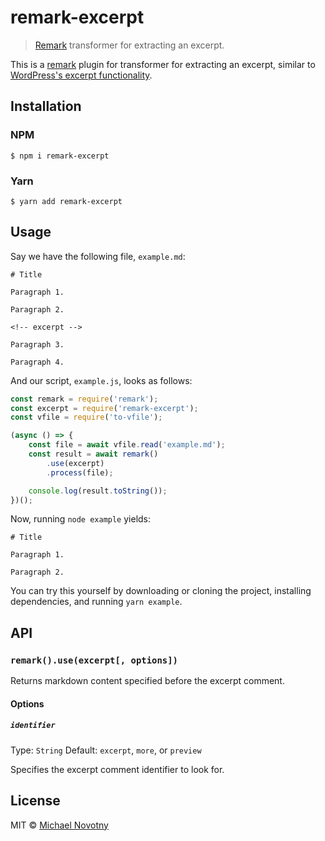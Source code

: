 # remark-excerpt

> [Remark](https://remark.js.org/) transformer for extracting an excerpt.

This is a [remark](https://remark.js.org/) plugin for transformer for extracting an excerpt, similar to [WordPress's excerpt functionality](https://kinsta.com/knowledgebase/wordpress-excerpt/).

## Installation

### NPM

```
$ npm i remark-excerpt
```

### Yarn

```
$ yarn add remark-excerpt
```

## Usage

Say we have the following file, `example.md`:

```
# Title

Paragraph 1.

Paragraph 2.

<!-- excerpt -->

Paragraph 3.

Paragraph 4.
```

And our script, `example.js`, looks as follows:

```js
const remark = require('remark');
const excerpt = require('remark-excerpt');
const vfile = require('to-vfile');

(async () => {
    const file = await vfile.read('example.md');
    const result = await remark()
        .use(excerpt)
        .process(file);

    console.log(result.toString());
})();
```

Now, running `node example` yields:

```
# Title

Paragraph 1.

Paragraph 2.
```

You can try this yourself by downloading or cloning the project, installing dependencies, and running `yarn example`.

## API

### `remark().use(excerpt[, options])`

Returns markdown content specified before the excerpt comment.

#### Options

##### `identifier`

Type: `String`
Default: `excerpt`, `more`, or `preview`

Specifies the excerpt comment identifier to look for.

## License

MIT © [Michael Novotny](https://manovotny.com)
